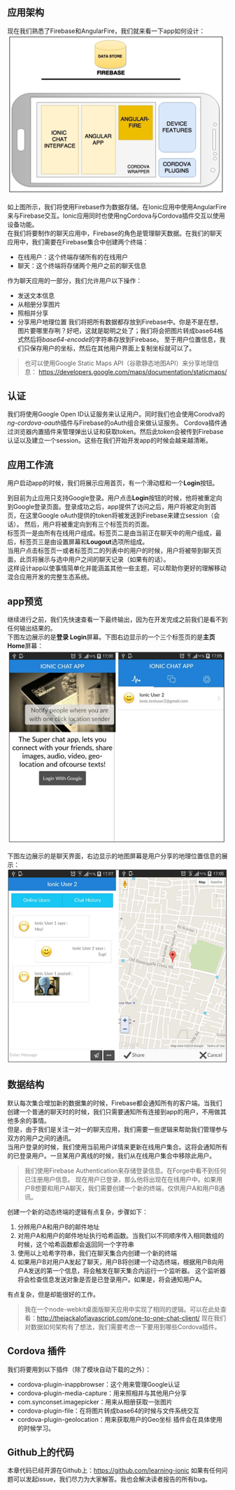 ## 应用架构
现在我们熟悉了Firebase和AngularFire，我们就来看一下app如何设计：  
![app design](imgs/chapter-8-2.png 'app design')

如上图所示，我们将使用Firebase作为数据存储。在Ionic应用中使用AngularFire来与Firebase交互。Ionic应用同时也使用ngCordova与Cordova插件交互以使用设备功能。  
在我们将要制作的聊天应用中，Firebase的角色是管理聊天数据。在我们的聊天应用中，我们需要在Firebase集合中创建两个终端：
* 在线用户：这个终端存储所有的在线用户
* 聊天：这个终端将存储两个用户之前的聊天信息

作为聊天应用的一部分，我们允许用户以下操作：
* 发送文本信息
* 从相册分享图片
* 照相并分享
* 分享用户地理位置
我们将把所有数据都存放到Firebase中。你是不是在想，图片要哪里存咧？好吧，这就是聪明之处了；我们将会把图片转成base64格式然后将*base64-encode*的字符串存放到Firebase。
至于用户位置信息，我们只保存用户的坐标，然后在其他用户界面上复制坐标就可以了。
> 也可以使用Google Static Maps API（谷歌静态地图API）来分享地理信息： https://developers.google.com/maps/documentation/staticmaps/

## 认证
我们将使用Google Open ID认证服务来认证用户。同时我们也会使用Corodva的*ng-cordova-oauth*插件与Firebase的oAuth组合来做认证服务。
Cordova插件通过浏览器内置插件来管理弹出认证和获取token。然后此token会被传到Firebase认证以及建立一个session。这些在我们开始开发app的时候会越来越清晰。  

## 应用工作流
用户启动app的时候，我们将展示应用首页，有一个滑动框和一个**Login**按钮。  

到目前为止应用只支持Google登录。用户点击**Login**按钮的时候，他将被重定向到Google登录页面。登录成功之后，app提供了访问之后，用户将被定向到首页，在这里Google oAuth提供的token将被发送到Firebase来建立session（会话）。
然后，用户将被重定向到有三个标签页的页面。  
标签页一是由所有在线用户组成。标签页二是由当前正在聊天中的用户组成，最后，标签页三是由设置屏幕和**Lougout**选项所组成。  
当用户点击标签页一或者标签页二的列表中的用户的时候，用户将被带到聊天页面，此页将展示与选中用户之间的聊天记录（如果有的话）。  
这样设计app以使事情简单化并能涵盖其他一些主题，可以帮助你更好的理解移动混合应用开发的完整生态系统。  

## app预览
继续进行之前，我们先快速查看一下最终输出，因为在开发完成之前我们是看不到任何输出结果的。  
下图左边展示的是**登录 Login**屏幕。下图右边显示的一个三个标签页的是**主页 Home**屏幕：  
![app preview1](imgs/chapter-8-3.png 'app preview1')

下图左边展示的是聊天界面，右边显示的地图屏幕是用户分享的地理位置信息的展示：  
![app preview2](imgs/chapter-8-4.png 'app preview2')

## 数据结构
默认每次集合增加新的数据集的时候，Firebase都会通知所有的客户端。当我们创建一个普通的聊天时的时候，我们只需要通知所有连接到app的用户，不用做其他多余的事情。  
但是，由于我们是关注一对一的聊天应用，我们需要一些逻辑来帮助我们管理参与双方的用户之间的通讯。  
当用户登录的时候，我们使用当前用户详情来更新在线用户集合。这将会通知所有的已登录用户。一旦某用户离线的时候，我们从在线用户集合中移除此用户。  
> 我们使用Firebase Authentication来存储登录信息。在Forge中看不到任何已注册用户信息。
现在用户已登录，那么他将出现在在线用户中。如果用户B想要和用户A聊天，我们需要创建一个新的终端，仅供用户A和用户B通讯。  

创建一个新的动态终端的逻辑有点复杂，步骤如下：
1. 分辨用户A和用户B的邮件地址
2. 对用户A和用户的邮件地址执行哈希函数。当我们以不同顺序传入相同数组的时候，这个哈希函数都会返回同一个字符串
3. 使用以上哈希字符串，我们在聊天集合内创建一个新的终端
4. 如果用户B对用户A发起了聊天，用户B将创建一个动态终端，根据用户B向用户A发送的第一个信息，将会触发在聊天集合内运行一个监听器。
这个监听器将会检查信息发送对象是否是已登录用户。如果是，将会通知用户A。

有点复杂，但是却能很好的工作。
> 我在一个node-webkit桌面版聊天应用中实现了相同的逻辑。可以在此处查看：http://thejackalofjavascript.com/one-to-one-chat-client/
现在我们对数据如何架构有了想法，我们需要考虑一下要用到哪些Cordova插件。  

## Cordova 插件
我们将要用到以下插件（除了模块自动下载的之外）：
* cordova-plugin-inappbrowser：这个用来管理Google认证
* cordova-plugin-media-capture：用来照相并与其他用户分享
* com.synconset.imagepicker：用来从相册获取一张图片
* cordova-plugin-file：在将图片转成base64的时候与文件系统交互
* cordova-plugin-geolocation：用来获取用户的Geo坐标
插件会在具体使用的时候学习。

## Github上的代码
本章代码已经开源在Github上：https://github.com/learning-ionic 如果有任何问题可以发起issue，我们尽力为大家解答。我也会解决读者报告的所有bug。
